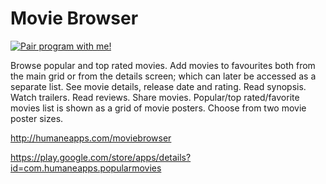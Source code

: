 # Movie Browser

<a href="mailto:vlad@humaneapps.com?subject=Pair%20program%20with%20me" title="Pair program with me!">
  <img  src="http://pairprogramwith.me/badge.png"
        alt="Pair program with me!" />
</a>


Browse popular and top rated movies. 
Add movies to favourites both from the main grid or from the details screen; which can later be accessed as a separate list.
See movie details, release date and rating.
Read synopsis. Watch trailers. Read reviews. Share movies.
Popular/top rated/favorite movies list is shown as a grid of movie posters. Choose from two movie poster sizes.

http://humaneapps.com/moviebrowser

https://play.google.com/store/apps/details?id=com.humaneapps.popularmovies
